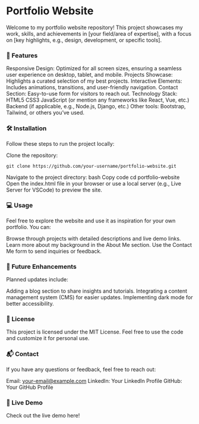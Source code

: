 # Portfolio Website
Welcome to my portfolio website repository! 
This project showcases my work, skills, and achievements in [your field/area of expertise], with a focus on [key highlights, e.g., design, development, or specific tools].

### 🚀 Features
Responsive Design: Optimized for all screen sizes, ensuring a seamless user experience on desktop, tablet, and mobile.
Projects Showcase: Highlights a curated selection of my best projects.
Interactive Elements: Includes animations, transitions, and user-friendly navigation.
Contact Section: Easy-to-use form for visitors to reach out.
Technology Stack:
HTML5
CSS3
JavaScript (or mention any frameworks like React, Vue, etc.)
Backend (if applicable, e.g., Node.js, Django, etc.)
Other tools: Bootstrap, Tailwind, or others you’ve used.

### 🛠️ Installation
Follow these steps to run the project locally:

Clone the repository:

```
git clone https://github.com/your-username/portfolio-website.git
```

Navigate to the project directory:
bash
Copy code
cd portfolio-website
Open the index.html file in your browser or use a local server (e.g., Live Server for VSCode) to preview the site.

### 💻 Usage
Feel free to explore the website and use it as inspiration for your own portfolio. You can:

Browse through projects with detailed descriptions and live demo links.
Learn more about my background in the About Me section.
Use the Contact Me form to send inquiries or feedback.

### 🌟 Future Enhancements
Planned updates include:

Adding a blog section to share insights and tutorials.
Integrating a content management system (CMS) for easier updates.
Implementing dark mode for better accessibility.

### 📜 License
This project is licensed under the MIT License. Feel free to use the code and customize it for personal use.

### 📬 Contact
If you have any questions or feedback, feel free to reach out:

Email: your-email@example.com
LinkedIn: Your LinkedIn Profile
GitHub: Your GitHub Profile

### 🎉 Live Demo
Check out the live demo here!
